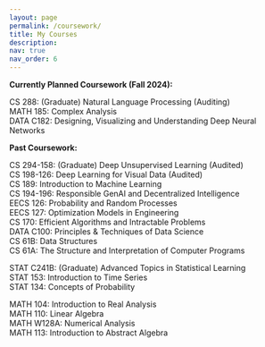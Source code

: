 ```yaml
---
layout: page
permalink: /coursework/
title: My Courses
description: 
nav: true
nav_order: 6
---
```


**Currently Planned Coursework (Fall 2024):**

CS 288: (Graduate) Natural Language Processing (Auditing)\
MATH 185: Complex Analysis\
DATA C182: Designing, Visualizing and Understanding Deep Neural Networks

**Past Coursework:**

CS 294-158: (Graduate) Deep Unsupervised Learning (Audited)\
CS 198-126: Deep Learning for Visual Data (Audited)\
CS 189: Introduction to Machine Learning\
CS 194-196: Responsible GenAI and Decentralized Intelligence\
EECS 126: Probability and Random Processes\
EECS 127: Optimization Models in Engineering\
CS 170: Efficient Algorithms and Intractable Problems\
DATA C100: Principles & Techniques of Data Science\
CS 61B: Data Structures\
CS 61A: The Structure and Interpretation of Computer Programs

STAT C241B: (Graduate) Advanced Topics in Statistical Learning\
STAT 153: Introduction to Time Series\
STAT 134: Concepts of Probability

MATH 104: Introduction to Real Analysis\
MATH 110: Linear Algebra\
MATH W128A: Numerical Analysis\
MATH 113: Introduction to Abstract Algebra

